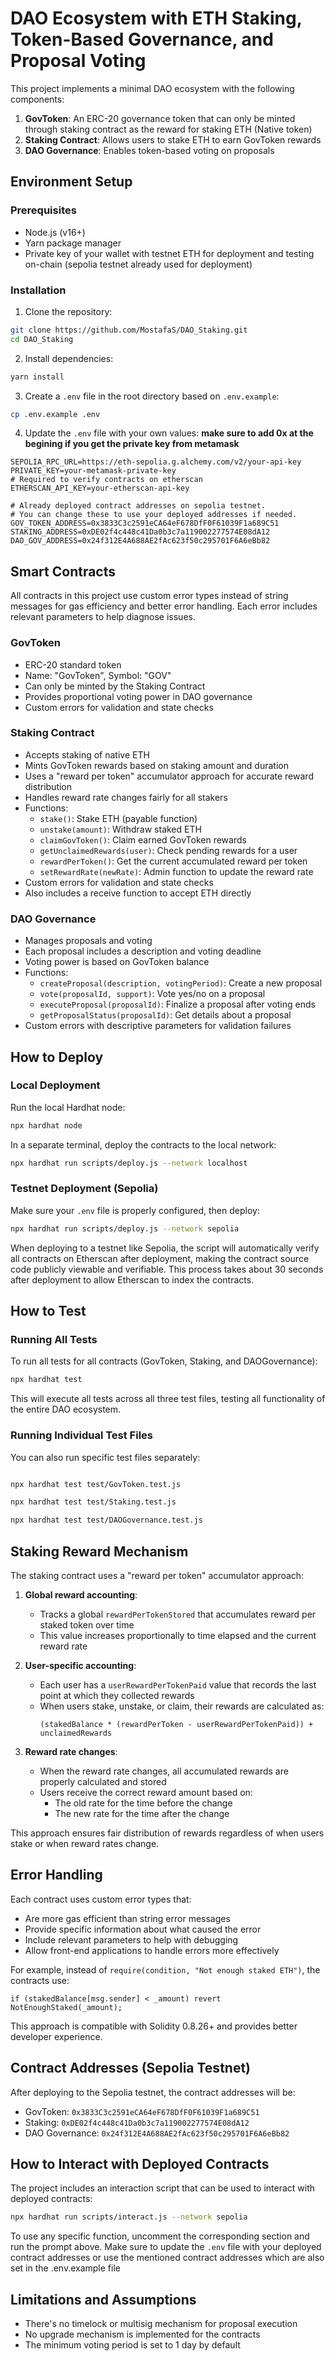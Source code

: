 # DAO Ecosystem with ETH Staking, Token-Based Governance, and Proposal Voting

This project implements a minimal DAO ecosystem with the following components:

1. **GovToken**: An ERC-20 governance token that can only be minted through staking contract as the reward for staking ETH (Native token)
2. **Staking Contract**: Allows users to stake ETH to earn GovToken rewards
3. **DAO Governance**: Enables token-based voting on proposals

## Environment Setup

### Prerequisites

- Node.js (v16+)
- Yarn package manager
-  Private key of your wallet with testnet ETH for deployment and testing on-chain (sepolia testnet already used for deployment)

### Installation

1. Clone the repository:
```bash
git clone https://github.com/MostafaS/DAO_Staking.git
cd DAO_Staking
```

2. Install dependencies:
```bash
yarn install
```

3. Create a `.env` file in the root directory based on `.env.example`:
```bash
cp .env.example .env
```

4. Update the `.env` file with your own values:
**make sure to add 0x at the begining if you get the private key from metamask**
```
SEPOLIA_RPC_URL=https://eth-sepolia.g.alchemy.com/v2/your-api-key
PRIVATE_KEY=your-metamask-private-key
# Required to verify contracts on etherscan 
ETHERSCAN_API_KEY=your-etherscan-api-key

# Already deployed contract addresses on sepolia testnet. 
# You can change these to use your deployed addresses if needed.
GOV_TOKEN_ADDRESS=0x3833C3c2591eCA64eF678DfF0F61039F1a689C51
STAKING_ADDRESS=0xDE02f4c448c41Da0b3c7a119002277574E08dA12
DAO_GOV_ADDRESS=0x24f312E4A688AE2fAc623f50c295701F6A6eBb82
```

## Smart Contracts

All contracts in this project use custom error types instead of string messages for gas efficiency and better error handling. Each error includes relevant parameters to help diagnose issues.

### GovToken

- ERC-20 standard token
- Name: "GovToken", Symbol: "GOV"
- Can only be minted by the Staking Contract
- Provides proportional voting power in DAO governance
- Custom errors for validation and state checks

### Staking Contract

- Accepts staking of native ETH
- Mints GovToken rewards based on staking amount and duration
- Uses a "reward per token" accumulator approach for accurate reward distribution
- Handles reward rate changes fairly for all stakers
- Functions:
  - `stake()`: Stake ETH (payable function)
  - `unstake(amount)`: Withdraw staked ETH
  - `claimGovToken()`: Claim earned GovToken rewards
  - `getUnclaimedRewards(user)`: Check pending rewards for a user
  - `rewardPerToken()`: Get the current accumulated reward per token
  - `setRewardRate(newRate)`: Admin function to update the reward rate
- Custom errors for validation and state checks
- Also includes a receive function to accept ETH directly

### DAO Governance

- Manages proposals and voting
- Each proposal includes a description and voting deadline
- Voting power is based on GovToken balance
- Functions:
  - `createProposal(description, votingPeriod)`: Create a new proposal
  - `vote(proposalId, support)`: Vote yes/no on a proposal
  - `executeProposal(proposalId)`: Finalize a proposal after voting ends
  - `getProposalStatus(proposalId)`: Get details about a proposal
- Custom errors with descriptive parameters for validation failures

## How to Deploy

### Local Deployment

Run the local Hardhat node:
```bash
npx hardhat node
```

In a separate terminal, deploy the contracts to the local network:
```bash
npx hardhat run scripts/deploy.js --network localhost
```

### Testnet Deployment (Sepolia)

Make sure your `.env` file is properly configured, then deploy:
```bash
npx hardhat run scripts/deploy.js --network sepolia
```

When deploying to a testnet like Sepolia, the script will automatically verify all contracts on Etherscan after deployment, making the contract source code publicly viewable and verifiable. This process takes about 30 seconds after deployment to allow Etherscan to index the contracts.

## How to Test

### Running All Tests

To run all tests for all contracts (GovToken, Staking, and DAOGovernance):
```bash
npx hardhat test
```

This will execute all tests across all three test files, testing all functionality of the entire DAO ecosystem.

### Running Individual Test Files

You can also run specific test files separately:

```bash

npx hardhat test test/GovToken.test.js

npx hardhat test test/Staking.test.js 

npx hardhat test test/DAOGovernance.test.js
```



## Staking Reward Mechanism

The staking contract uses a "reward per token" accumulator approach:

1. **Global reward accounting**: 
   - Tracks a global `rewardPerTokenStored` that accumulates reward per staked token over time
   - This value increases proportionally to time elapsed and the current reward rate

2. **User-specific accounting**:
   - Each user has a `userRewardPerTokenPaid` value that records the last point at which they collected rewards
   - When users stake, unstake, or claim, their rewards are calculated as: 
     ```
     (stakedBalance * (rewardPerToken - userRewardPerTokenPaid)) + unclaimedRewards
     ```

3. **Reward rate changes**:
   - When the reward rate changes, all accumulated rewards are properly calculated and stored
   - Users receive the correct reward amount based on:
     - The old rate for the time before the change
     - The new rate for the time after the change

This approach ensures fair distribution of rewards regardless of when users stake or when reward rates change.

## Error Handling

Each contract uses custom error types that:
- Are more gas efficient than string error messages
- Provide specific information about what caused the error
- Include relevant parameters to help with debugging
- Allow front-end applications to handle errors more effectively

For example, instead of `require(condition, "Not enough staked ETH")`, the contracts use:
```solidity
if (stakedBalance[msg.sender] < _amount) revert NotEnoughStaked(_amount);
```

This approach is compatible with Solidity 0.8.26+ and provides better developer experience.

## Contract Addresses (Sepolia Testnet)

After deploying to the Sepolia testnet, the contract addresses will be:

- GovToken: `0x3833C3c2591eCA64eF678DfF0F61039F1a689C51`
- Staking: `0xDE02f4c448c41Da0b3c7a119002277574E08dA12`
- DAO Governance: `0x24f312E4A688AE2fAc623f50c295701F6A6eBb82`

## How to Interact with Deployed Contracts

The project includes an interaction script that can be used to interact with deployed contracts:
```bash
npx hardhat run scripts/interact.js --network sepolia
```
To use any specific function, uncomment the corresponding section and run the prompt above. 
Make sure to update the `.env` file with your deployed contract addresses or use the mentioned contract addresses which are also set in the .env.example file

## Limitations and Assumptions

- There's no timelock or multisig mechanism for proposal execution
- No upgrade mechanism is implemented for the contracts
- The minimum voting period is set to 1 day by default
